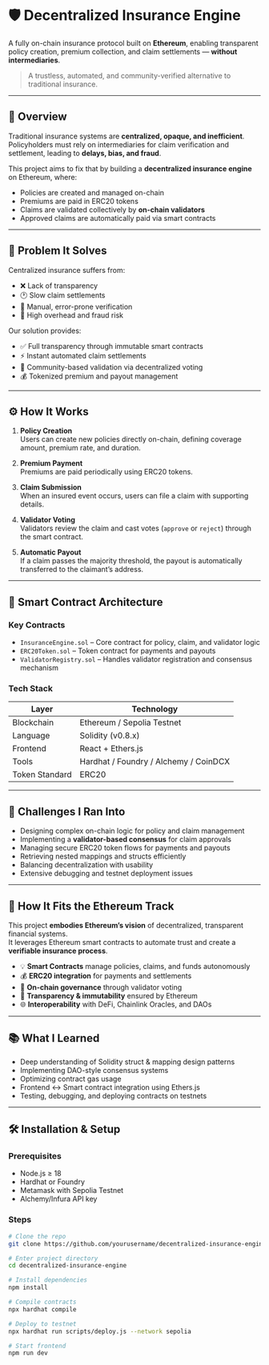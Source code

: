 # 🛡️ Decentralized Insurance Engine

A fully on-chain insurance protocol built on **Ethereum**, enabling transparent policy creation, premium collection, and claim settlements — **without intermediaries**.

> A trustless, automated, and community-verified alternative to traditional insurance.

---

## 🚀 Overview

Traditional insurance systems are **centralized, opaque, and inefficient**.  
Policyholders must rely on intermediaries for claim verification and settlement, leading to **delays, bias, and fraud**.

This project aims to fix that by building a **decentralized insurance engine** on Ethereum, where:
- Policies are created and managed on-chain  
- Premiums are paid in ERC20 tokens  
- Claims are validated collectively by **on-chain validators**  
- Approved claims are automatically paid via smart contracts  

---

## 🧩 Problem It Solves

Centralized insurance suffers from:
- ❌ Lack of transparency  
- 🕐 Slow claim settlements  
- 🧾 Manual, error-prone verification  
- 💸 High overhead and fraud risk  

Our solution provides:
- ✅ Full transparency through immutable smart contracts  
- ⚡ Instant automated claim settlements  
- 🧠 Community-based validation via decentralized voting  
- 💰 Tokenized premium and payout management  

---

## ⚙️ How It Works

1. **Policy Creation**  
   Users can create new policies directly on-chain, defining coverage amount, premium rate, and duration.

2. **Premium Payment**  
   Premiums are paid periodically using ERC20 tokens.

3. **Claim Submission**  
   When an insured event occurs, users can file a claim with supporting details.

4. **Validator Voting**  
   Validators review the claim and cast votes (`approve` or `reject`) through the smart contract.

5. **Automatic Payout**  
   If a claim passes the majority threshold, the payout is automatically transferred to the claimant’s address.

---

## 🧱 Smart Contract Architecture

### Key Contracts
- `InsuranceEngine.sol` – Core contract for policy, claim, and validator logic  
- `ERC20Token.sol` – Token contract for payments and payouts  
- `ValidatorRegistry.sol` – Handles validator registration and consensus mechanism  

### Tech Stack
| Layer | Technology |
|-------|-------------|
| Blockchain | Ethereum / Sepolia Testnet |
| Language | Solidity (v0.8.x) |
| Frontend | React + Ethers.js |
| Tools | Hardhat / Foundry / Alchemy / CoinDCX |
| Token Standard | ERC20 |

---

## 🧠 Challenges I Ran Into

- Designing complex on-chain logic for policy and claim management  
- Implementing a **validator-based consensus** for claim approvals  
- Managing secure ERC20 token flows for payments and payouts  
- Retrieving nested mappings and structs efficiently  
- Balancing decentralization with usability  
- Extensive debugging and testnet deployment issues  

---

## 🦄 How It Fits the Ethereum Track

This project **embodies Ethereum’s vision** of decentralized, transparent financial systems.  
It leverages Ethereum smart contracts to automate trust and create a **verifiable insurance process**.

- 💡 **Smart Contracts** manage policies, claims, and funds autonomously  
- 💰 **ERC20 integration** for payments and settlements  
- 👥 **On-chain governance** through validator voting  
- 🔗 **Transparency & immutability** ensured by Ethereum  
- 🌐 **Interoperability** with DeFi, Chainlink Oracles, and DAOs  

---

## 📚 What I Learned

- Deep understanding of Solidity struct & mapping design patterns  
- Implementing DAO-style consensus systems  
- Optimizing contract gas usage  
- Frontend ↔ Smart contract integration using Ethers.js  
- Testing, debugging, and deploying contracts on testnets  

---

## 🛠️ Installation & Setup

### Prerequisites
- Node.js ≥ 18  
- Hardhat or Foundry  
- Metamask with Sepolia Testnet  
- Alchemy/Infura API key  

### Steps

```bash
# Clone the repo
git clone https://github.com/yourusername/decentralized-insurance-engine.git

# Enter project directory
cd decentralized-insurance-engine

# Install dependencies
npm install

# Compile contracts
npx hardhat compile

# Deploy to testnet
npx hardhat run scripts/deploy.js --network sepolia

# Start frontend
npm run dev
